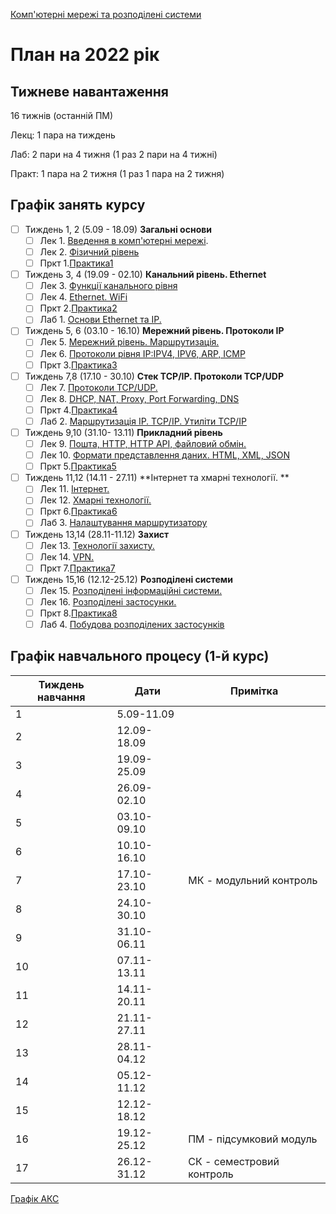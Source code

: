 [Комп'ютерні мережі та розподілені системи](https://github.com/pupenasan/cmputernetwork)

# План на 2022 рік

## Тижневе навантаження

16 тижнів (останній ПМ)

Лекц: 1 пара на тиждень

Лаб:  2 пари на 4 тижня (1 раз 2 пари на 4 тижні)

Практ: 1 пара на 2 тижня (1 раз 1 пара на 2 тижня)

## Графік занять курсу

- [ ] Тиждень 1, 2 (5.09 - 18.09) **Загальні основи**
  - [ ] Лек 1. [Введення в комп'ютерні мережі](lec/1.md).
  - [ ] Лек 2. [Фізичний рівень](lec/2.md) 
  - [ ] Пркт 1.[Практика1](prac/1.md)
- [ ] Тиждень 3, 4  (19.09 - 02.10) **Канальний рівень. Ethernet**
  - [ ] Лек 3. [Функції канального рівня](lec/3.md)
  - [ ] Лек 4. [Ethernet. WiFi](lec/4.md)
  - [ ] Пркт 2.[Практика2](prac/2.md)
  - [ ] Лаб 1. [Основи Ethernet та IP.](lab/1.md)
- [ ] Тиждень 5, 6  (03.10 - 16.10) **Мережний рівень. Протоколи IP** 
  - [ ] Лек 5. [Мережний рівень. Маршрутизація.](lec/5.md)
  - [ ] Лек 6. [Протоколи рівня IP:IPV4, IPV6, ARP, ICMP](lec/6.md)
  - [ ] Пркт 3.[Практика3](prac/3.md)
- [ ] Тиждень 7,8 (17.10 - 30.10) **Стек TCP/IP. Протоколи TCP/UDP**
  - [ ] Лек 7. [Протоколи TCP/UDP.](lec/7.md) 
  - [ ] Лек 8. [DHCP, NAT, Proxy, Port Forwarding, DNS](lec/8.md)
  - [ ] Пркт 4.[Практика4](prac/4.md)
  - [ ] Лаб 2. [Маршрутизація IP. TCP/IP. Утиліти TCP/IP](lab/2.md) 
- [ ] Тиждень 9,10 (31.10- 13.11) **Прикладний рівень**
  - [ ] Лек 9. [Пошта, HTTP, HTTP API, файловий обмін.](lec/9.md) 
  - [ ] Лек 10. [Формати представлення даних. HTML, XML, JSON](lec/10.md)
  - [ ] Пркт 5.[Практика5](prac/5.md)
- [ ] Тиждень 11,12 (14.11 - 27.11) **Інтернет та хмарні технології. **
  - [ ] Лек 11. [Інтернет.](lec/11.md)
  - [ ] Лек 12. [Хмарні технології.](lec/12.md)
  - [ ] Пркт 6.[Практика6](prac/6.md)
  - [ ] Лаб 3. [Налаштування маршрутизатору](lab/3.md)
- [ ] Тиждень 13,14 (28.11-11.12) **Захист**
  - [ ] Лек 13. [Технології захисту.](lec/13.md)
  - [ ] Лек 14. [VPN.](lec/14.md)
  - [ ] Пркт 7.[Практика7](prac/7.md)
- [ ] Тиждень 15,16 (12.12-25.12) **Розподілені системи**
  - [ ] Лек 15. [Розподілені інформаційні системи.](lec/15.md)
  - [ ] Лек 16. [Розподілені застосунки.](lec/16.md)
  - [ ] Пркт 8.[Практика8](prac/8.md)
  - [ ] Лаб 4. [Побудова розподілених застосунків](lab/4.md)

## Графік навчального процесу (1-й курс)

| Тиждень навчання | Дати        | Примітка                  |
| ---------------- | ----------- | ------------------------- |
| 1                | 5.09-11.09  |                           |
| 2                | 12.09-18.09 |                           |
| 3                | 19.09-25.09 |                           |
| 4                | 26.09-02.10 |                           |
| 5                | 03.10-09.10 |                           |
| 6                | 10.10-16.10 |                           |
| 7                | 17.10-23.10 | МК - модульний контроль   |
| 8                | 24.10-30.10 |                           |
| 9                | 31.10-06.11 |                           |
| 10               | 07.11-13.11 |                           |
| 11               | 14.11-20.11 |                           |
| 12               | 21.11-27.11 |                           |
| 13               | 28.11-04.12 |                           |
| 14               | 05.12-11.12 |                           |
| 15               | 12.12-18.12 |                           |
| 16               | 19.12-25.12 | ПМ - підсумковий модуль   |
| 17               | 26.12-31.12 | СК - семестровий контроль |



[Графік АКС](https://drive.google.com/file/d/1IzYxrJ4R5OqNKv5__JS-NT-Bt415y4iM/view)